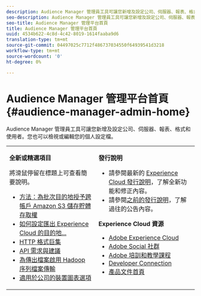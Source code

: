```yaml
---
description: Audience Manager 管理員工具可讓您新增及設定公司、伺服器、報表、格式和使用者。您也可以檢視或編輯您的個人設定檔。
seo-description: Audience Manager 管理員工具可讓您新增及設定公司、伺服器、報表、格式和使用者。您也可以檢視或編輯您的個人設定檔。
seo-title: Audience Manager 管理平台首頁
title: Audience Manager 管理平台首頁
uuid: 4534b622-4c8d-4c42-8019-1614faaba9d6
translation-type: tm+mt
source-git-commit: 04497025c7712f486737034550f64939541d3218
workflow-type: tm+mt
source-wordcount: '0'
ht-degree: 0%

---
```



# Audience Manager 管理平台首頁 {#audience-manager-admin-home}

Audience Manager 管理員工具可讓您新增及設定公司、伺服器、報表、格式和使用者。您也可以檢視或編輯您的個人設定檔。

<table id="table_882B0982144442F79328A4FA45BD5C7E" frame="none"> 
 <tbody> 
  <tr> 
   <td colname="col1" colsep="0" rowsep="0" valign="top"> <p class="head"> <b>全新或精選項目</b> </p> <p>將滑鼠停留在標題上可查看簡要說明。 </p> <p> 
     <ul id="ul_A0416FDB65EB4774821C05664E14AB86"> 
      <li id="li_C528ED722C7241C8A0F492B250322EA7"><a href="admin-servers/admin-authorize-s3-cross-bucket.md#task_20B12994C5484A9D8CC40DF6F456CBE7">方法：為批次目的地授予跨帳戶 Amazon S3 儲存貯體存取權</a> </li> 
      <li id="li_582FD48ADC894E00AE5961E2E80A3A92"><a href="admin-destination-troubleshooting.md#set-up-destinations-export">如何設定匯出 Experience Cloud 的目的地...</a> </li> 
      <li id="li_AB7BFF82D42649F3B72DA7737B05E355"><a href="formats/web-formats.md#reference_C392124A5F3F42E49F8AADDBA601ADFE">HTTP 格式巨集</a> </li> 
      <li id="li_FEC2B72DC2A04BEAAC36259C0882CECB"><a href="admin-oauth2/aam-admin-api-requirements.md#concept_A7FAC9443CF34974A873E6B787616421">API 需求與建議</a> </li> 
      <li id="li_5994853C069A44B2A1A8F3169119F001"><a href="formats/enable-outbound-seq.md#concept_526744C9433F40BF8269E18245B2F0BD">為傳出檔案啟用 Hadoop 序列檔案傳輸</a> </li> 
      <li id="li_EC1DE0200F4B4EA1A7FBAB6A05D9F746"><a href="companies/admin-device-graph-options.md#concept_563615F1018340C683E0EE075F8F639D">適用於公司的裝置圖表選項</a> </li> 
     </ul> </p> </td> 
   <td colname="col2" valign="top"> <p class="head"><b>發行說明</b> </p> 
    <ul id="ul_1AA5CED5DA0F4B78B8BC4D74539E97EF"> 
     <li id="li_1B636241BCC14468980CF415B15A875F">請參閱最新的 <a href="https://marketing.adobe.com/resources/help/zh_TW/whatsnew/" format="https" scope="external">Experience Cloud 發行說明</a>，了解全新功能和修正內容。 </li> 
     <li id="li_6AD053625237446FB9B581772896F64F">請參閱<a href="https://marketing.adobe.com/resources/help/zh_TW/whatsnew/c_legacy_releases.html" format="https" scope="external">之前的發行說明</a>，了解過往的公告內容。 </li> 
    </ul> <p class="head"> <b>Experience Cloud 資源</b> </p> 
    <ul id="ul_F8DE07F1ADBC411E894751F927BB1477"> 
     <li id="li_09B0F2E487CA4C55A723ACB5901C7B49"><a href="https://www.adobe.com/tw/marketing-cloud.html" format="http" scope="external">Adobe Experience Cloud</a> </li> 
     <li id="li_B89CEA08B4954C6ABA2BBDA803A88427"> <a href="https://helpx.adobe.com/tw/marketing-cloud/social.html" format="http" scope="external">Adobe Social 社群</a> </li> 
     <li id="li_4F16686C311743C484013D84971EEBD3"> <a href="https://helpx.adobe.com/tw/learning.html?promoid=KAUDK" format="https" scope="external">Adobe 培訓和教學課程</a> </li> 
     <li id="li_32581A0A26CB4F43833D607221154188"><a href="https://marketing.adobe.com/developer/" format="https" scope="external"> Developer Connection</a> </li> 
     <li id="li_49B2B95B1B4540C9A967F7DDBB4EB457"><a href="https://marketing.adobe.com/resources/help/zh_TW/home/index.html" format="https" scope="external">產品文件首頁</a> </li> 
    </ul> </td> 
  </tr> 
 </tbody> 
</table>